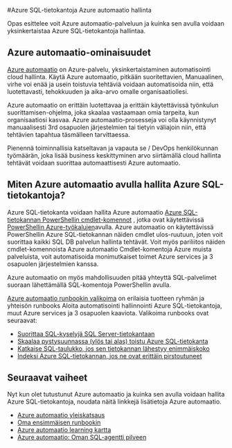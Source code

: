 <properties
    pageTitle="Hallitse Azure SQL-tietokantoja Azure automaatio | Microsoft Azure"
    description="Lue lisätietoja siitä, miten Azure automaatio-palvelun avulla voidaan hallita Azure SQL-tietokantoja tasolla."
    services="sql-database, automation"
    documentationCenter=""
    authors="jodoglevy"
    manager="jhubbard"
    editor="monicar"/>

<tags
    ms.service="sql-database"
    ms.workload="data-management"
    ms.tgt_pltfrm="na"
    ms.devlang="na"
    ms.topic="article"
    ms.date="05/26/2016"
    ms.author="jolevy"/>



#<a name="managing-azure-sql-databases-using-azure-automation"></a>Azure SQL-tietokantoja Azure automaatio hallinta

Opas esittelee voit Azure automaatio-palveluun ja kuinka sen avulla voidaan yksinkertaistaa Azure SQL-tietokantoja hallintaa.


## <a name="what-is-azure-automation"></a>Azure automaatio-ominaisuudet

[Azure automaatio](https://azure.microsoft.com/services/automation/) on Azure-palvelu, yksinkertaistaminen automatisointi cloud hallinta. Käytä Azure automaatio, pitkään suoritettavien, Manuaalinen, virhe voi enää ja usein toistuvia tehtäviä voidaan automatisoida niin, että luotettavasti, tehokkuuden ja aika-arvo omalle organisaatiollesi.

Azure automaatio on erittäin luotettavaa ja erittäin käytettävissä työnkulun suorittamisen-ohjelma, joka skaalaa vastaamaan omia tarpeita, kun organisaatiosi kasvaa. Azure automaatio-prosesseja voi olla käynnistynyt manuaalisesti 3rd osapuolen järjestelmien tai tietyin väliajoin niin, että tehtävien tapahtua täsmälleen tarvittaessa.

Pienennä toiminnallisia katseltavan ja vapauta se / DevOps henkilökunnan työmäärän, joka lisää business keskittyminen arvo siirtämällä cloud hallinta tehtävät voidaan suorittaa automaattisesti Azure automaatio.


## <a name="how-can-azure-automation-help-manage-azure-sql-databases"></a>Miten Azure automaatio avulla hallita Azure SQL-tietokantoja?

Azure SQL-tietokanta voidaan hallita Azure automaatio [Azure SQL-tietokannan PowerShellin cmdlet-komennot](https://msdn.microsoft.com/library/dn546723.aspx) , jotka ovat käytettävissä [PowerShellin Azure-työkalujen](https://msdn.microsoft.com/library/azure/jj156055.aspx)avulla. Azure automaatio on käytettävissä PowerShellin Azure SQL-tietokannan näiden cmdlet ulos-ruutuun, joten voit suorittaa kaikki SQL DB palvelun hallinta tehtävät. Voit myös pariliitos näiden cmdlet-komennoista Azure automaatio Cmdlet-komentoja Azure muista palveluista, voit automatisoida monimutkaiset toimet Azure services ja 3 osapuolen järjestelmien kanssa.

Azure automaatio on myös mahdollisuuden pitää yhteyttä SQL-palvelimet suoraan lähettämällä SQL-komentoja PowerShellin avulla.

[Azure automaatio runbookin valikoima](https://azure.microsoft.com/blog/2014/10/07/introducing-the-azure-automation-runbook-gallery/) on erilaisia tuotteen ryhmän ja yhteisön runbooks Aloita automatisointi hallinnointi Azure SQL-tietokantoja, muut Azure services ja 3 osapuolen kaaviota. Valikoima runbooks ovat seuraavat:

 * [Suorittaa SQL-kyselyjä SQL Server-tietokantaan](https://gallery.technet.microsoft.com/scriptcenter/How-to-use-a-SQL-Command-be77f9d2)
 * [Skaalaa pystysuunnassa (ylös tai alas) toistu Azure SQL-tietokanta](https://gallery.technet.microsoft.com/scriptcenter/Azure-SQL-Database-e957354f)
 * [Katkaise SQL-taulukko, jos sen tietokannan lähestyy enimmäiskoko](https://gallery.technet.microsoft.com/scriptcenter/Azure-Automation-Your-SQL-30f8736b)
 * [Indeksi Azure SQL-tietokannan, jos ne ovat erittäin pirstoutuneet](https://gallery.technet.microsoft.com/scriptcenter/Indexes-tables-in-an-Azure-73a2a8ea)

## <a name="next-steps"></a>Seuraavat vaiheet

Nyt kun olet tutustunut Azure automaatio ja kuinka sen avulla voidaan hallita Azure SQL-tietokantoja, noudata näitä linkkejä lisätietoja Azure automaatio.

- [Azure automaatio yleiskatsaus](../automation/automation-intro.md)
- [Oma ensimmäisen runbookin](../automation/automation-first-runbook-graphical.md)
- [Azure automaatio learning kartta](https://azure.microsoft.com/documentation/learning-paths/automation/)
- [Azure automaatio: Oman SQL-agentti pilveen](https://azure.microsoft.com/blog/2014/06/26/azure-automation-your-sql-agent-in-the-cloud/) 
 
